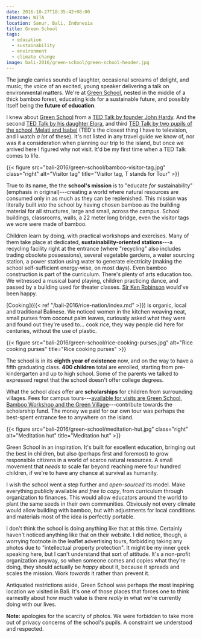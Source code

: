 ```yaml
---
date: 2016-10-27T18:35:42+08:00
timezone: WITA
location: Sanur, Bali, Indonesia
title: Green School
tags:
  - education
  - sustainability
  - environment
  - climate change
image: bali-2016/green-school/green-school-header.jpg
---
```


The jungle carries sounds of laughter, occasional screams of delight, and music; the voice of an excited, young speaker delivering a talk on environmental matters. We're at [Green School](https://www.greenschool.org), nested in the middle of a thick bamboo forest, educating kids for a sustainable future, and possibly itself being the __future of education__.

<!--more-->

I knew about [Green School](https://www.greenschool.org) from a [TED Talk by founder John Hardy](https://www.ted.com/talks/john_hardy_my_green_school_dream). And the second [TED Talk by his daughter Elora](https://www.ted.com/talks/elora_hardy_magical_houses_made_of_bamboo), and third [TED Talk by two pupils of the school, Melati and Isabel](https://www.ted.com/talks/melati_and_isabel_wijsen_our_campaign_to_ban_plastic_bags_in_bali) (TED's the closest thing I have to television, and I watch _a lot_ of these). It's not listed in any travel guide we know of, nor was it a consideration when planning our trip to the island, but once we arrived here I figured why not visit. It'd be my first time when a TED Talk comes to life.

{{< figure src="bali-2016/green-school/bamboo-visitor-tag.jpg" class="right" alt="Visitor tag" title="Visitor tag, T stands for Tour" >}}

True to its name, the the __school's mission__ is to "educate _for_ sustainability" (emphasis in original)---creating a world where natural resources are consumed only in as much as they can be replenished. This mission was literally built _into_ the school by having chosen bamboo as the building material for all structures, large and small, across the campus. School buildings, classrooms, walls, a 22 meter long bridge, even the visitor tags we wore were made of bamboo.

Children learn by doing, with practical workshops and exercises. Many of them take place at dedicated, __sustainability-oriented stations__---a recycling facility right at the entrance (where "recycling" also includes trading obsolete possessions), several vegetable gardens, a water sourcing station, a power station using water to generate electricity (making the school self-sufficient energy-wise, on most days). Even bamboo construction is part of the curriculum. There's plenty of arts education too. We witnessed a musical band playing, children practicing dance, and passed by a building used for theater classes. [Sir Ken Robinson](https://www.ted.com/talks/ken_robinson_says_schools_kill_creativity) would've been happy.

[Cooking]({{< ref "/bali-2016/rice-nation/index.md" >}}) is organic, local and traditional Balinese. We noticed women in the kitchen weaving neat, small purses from coconut palm leaves, curiously asked what they were and found out they're used to... cook rice, they way people did here for centuries, without the use of plastic.

{{< figure src="bali-2016/green-school/rice-cooking-purses.jpg" alt="Rice cooking purses" title="Rice cooking purses" >}}

The school is in its __eighth year of existence__ now, and on the way to have a fifth graduating class. __400 children__ total are enrolled, starting from pre-kindergarten and up to high school. Some of the parents we talked to expressed regret that the school doesn't offer college degrees.

What the school _does_ offer are __scholarships__ for children from surrounding villages. Fees for campus tours---[available for visits are Green School, Bamboo Workshop and the Green Village](http://greenvillagebali.com/visit/)---contribute towards the scholarship fund. The money we paid for our own tour was perhaps the best-spent entrance fee to anywhere on the island.

{{< figure src="bali-2016/green-school/meditation-hut.jpg" class="right" alt="Meditation hut" title="Meditation hut" >}}

Green School in an inspiration. It's built for excellent education, bringing out the best in children, but also (perhaps first and foremost) to grow responsible citizens in a world of scarce natural resources. A small movement that _needs to_ scale far beyond reaching mere four hundred children, if we're to have any chance at survival as humanity.

I wish the school went a step further and _open-sourced_ its model. Make everything publicly available and _free to copy_, from curriculum through organization to finances. This would allow educators around the world to plant the same seeds in their own communities. Obviously not every climate would allow building with bamboo, but with adjustments for local conditions and materials most of the idea is perfectly portable.

I don't think the school is doing anything like that at this time. Certainly haven't noticed anything like that on their website. I did notice, though, a worrying footnote in the leaflet advertising tours, forbidding taking any photos due to "intellectual property protection". It might be my inner geek speaking here, but I can't understand that sort of attitude. It's a non-profit organization anyway, so when someone comes and copies what they're doing, they should actually be _happy_ about it, because it spreads and scales the mission. Work _towards_ it rather than prevent it.

Antiquated restrictions aside, Green School was perhaps _the_ most inspiring location we visited in Bali. It's one of those places that forces one to think earnestly about how much value is there _really_ in what we're currently doing with our lives.

__Note:__ apologies for the scarcity of photos. We were forbidden to take more out of privacy concerns of the school's pupils. A constraint we understood and respected.

